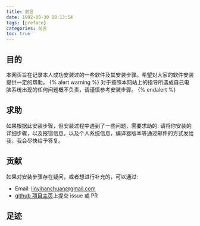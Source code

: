 ```yaml
---
title: 前言
date: 1992-08-30 18:13:54
tags: [preface]
categories: 前言
toc: true
---
```


## 目的
本网页旨在记录本人成功安装过的一些软件及其安装步骤。希望对大家的软件安装提供一定的帮助。
{% alert warning %}
对于按照本网站上的指导所造成自己电脑系统出现的任何问题概不负责，请谨慎参考安装步骤。
{% endalert %}

## 求助
如果根据此安装步骤，但安装过程中遇到了一些问题，需要求助的:
请将你安装的详细步骤，以及报错信息，以及个人系统信息，编译器版本等通过邮件的方式发给我，我会尽快给予答复。

## 贡献
如果对安装步骤存在疑问，或者想进行补充的，可以通过:
+ Email: linyihanchuan@gmail.com
+ [github 项目主页](https://github.com/nicklinyi/awesome-installation)上提交 issue 或 PR


## 足迹
<script type='text/javascript' id='clustrmaps' src='//cdn.clustrmaps.com/map_v2.js?cl=e5a4a4&w=300&t=tt&d=XtLCoWv7gE0HH5K2Cg3a9Ov4fIO7mgHr3v3I-qPQgLc&co=ffffff&cmo=3acc3a&cmn=ff5353&ct=808080'></script>
